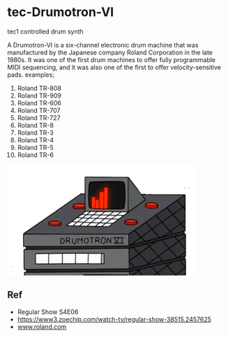 # tec-Drumotron-VI
tec1 controlled drum synth

A Drumotron-VI is a six-channel electronic drum machine that was manufactured by the Japanese company Roland Corporation in the late 1980s. It was one of the first drum machines to offer fully programmable MIDI sequencing, and it was also one of the first to offer velocity-sensitive pads. examples;

1. Roland TR-808
2. Roland TR-909
3. Roland TR-606
4. Roland TR-707
5. Roland TR-727
6. Roland TR-8
7. Roland TR-3
8. Roland TR-4
9. Roland TR-5
10. Roland TR-6


![](https://github.com/SteveJustin1963/tec-Drumotron-VI/blob/main/pics/Tambortron_VI.webp)



## Ref
- Regular Show S4E06
- https://www3.zoechip.com/watch-tv/regular-show-38515.2457625
- www.roland.com



